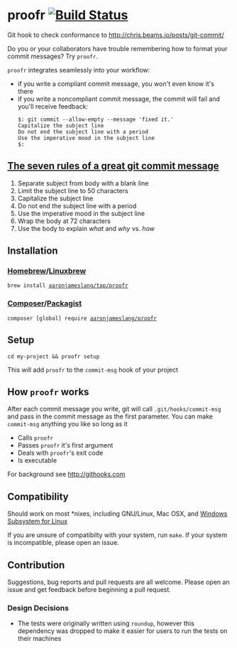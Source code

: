 # proofr [![Build Status](https://travis-ci.org/aaronjameslang/proofr.svg)](https://travis-ci.org/aaronjameslang/proofr)
Git hook to check conformance to http://chris.beams.io/posts/git-commit/

Do you or your collaborators have trouble remembering how to format your commit messages? Try `proofr`.

`proofr` integrates seamlessly into your workflow:
  - if you write a compliant commit message, you won't even know it's there
  - if you write a noncompliant commit message, the commit will fail and you'll receive feedback:
    ```
    $: git commit --allow-empty --message 'fixed it.'
    Capitalize the subject line
    Do not end the subject line with a period
    Use the imperative mood in the subject line
    $:
    ```

## [The seven rules of a great git commit message](https://chris.beams.io/posts/git-commit/#seven-rules)

 1. Separate subject from body with a blank line
 2. Limit the subject line to 50 characters
 3. Capitalize the subject line
 4. Do not end the subject line with a period
 5. Use the imperative mood in the subject line
 6. Wrap the body at 72 characters
 7. Use the body to explain _what_ and _why_ vs. _how_

## Installation

### [Homebrew](https://brew.sh/)/[Linuxbrew](http://linuxbrew.sh/)

`brew install `[`aaronjameslang/tap/proofr`](https://github.com/aaronjameslang/homebrew-tap/blob/master/Formula/proofr.rb)

### [Composer](https://getcomposer.org/)/[Packagist](https://packagist.org/packages/aaronjameslang/proofr)

`composer [global] require `[`aaronjameslang/proofr`](https://packagist.org/packages/aaronjameslang/proofr)

## Setup

`cd my-project && proofr setup`

This will add `proofr` to the `commit-msg` hook of your project

## How `proofr` works

After each commit message you write, git will call `.git/hooks/commit-msg` and pass in the commit message as the first parameter. You can make `commit-msg` anything you like so long as it
  - Calls `proofr`
  - Passes `proofr` it's first argument
  - Deals with `proofr`'s exit code
  - Is executable

For background see http://githooks.com

## Compatibility

Should work on most *nixes, including GNU/Linux, Mac OSX, and [Windows Subsystem for Linux](https://msdn.microsoft.com/en-gb/commandline/wsl/install_guide)

If you are unsure of compatibilty with your system, run `make`. If your system is incompatible, please open an issue.

## Contribution

Suggestions, bug reports and pull requests are all welcome. Please open an issue and get feedback before beginning a pull request.

### Design Decisions

  - The tests were originally written using `roundup`, however this dependency was dropped to make it easier for users to run the tests on their machines
